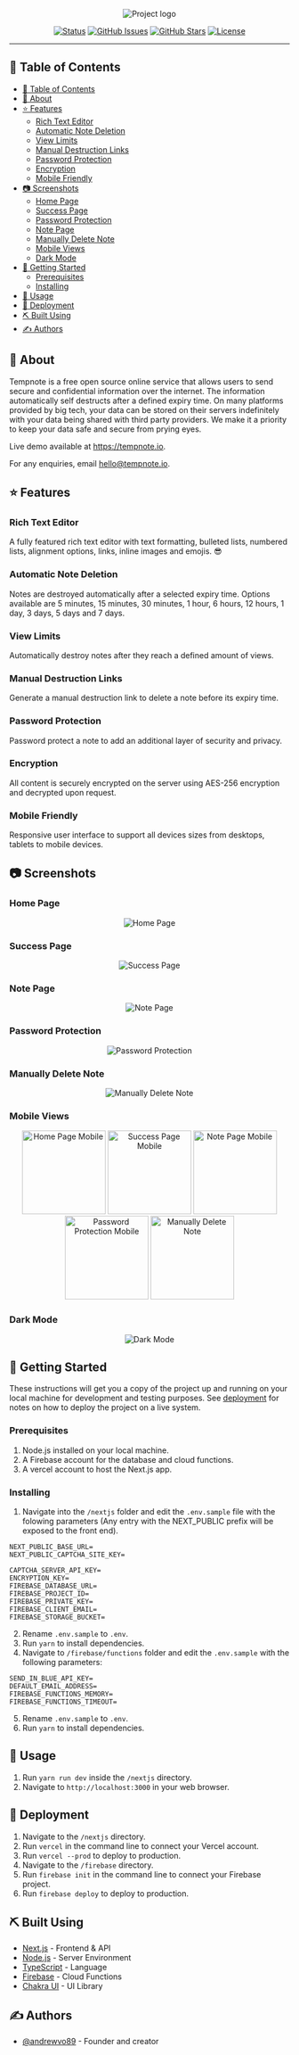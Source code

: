 <p align="center">
  <img src="https://firebasestorage.googleapis.com/v0/b/tempnote-io.appspot.com/o/assets%2Ftempnote_logo_FA-01.svg?alt=media&token=f3673b45-9d66-478e-b36b-04abbfc814b1" alt="Project logo">
</p>

<div align="center">

[![Status](https://img.shields.io/badge/status-active-success.svg)]()
[![GitHub Issues](https://img.shields.io/github/issues/andrewvo89/tempnote)](https://github.com/andrewvo89/tempnote/issues)
[![GitHub Stars](https://img.shields.io/github/stars/andrewvo89/tempnote)](https://github.com/andrewvo89/tempnote/stargazers)
[![License](https://img.shields.io/github/license/andrewvo89/tempnote)](https://github.com/andrewvo89/tempnote/blob/main/LICENSE)

</div>

---

</p>

## 📝 Table of Contents

- [📝 Table of Contents](#-table-of-contents)
- [🧐 About](#-about)
- [⭐️ Features](#-features)
  - [Rich Text Editor](#rich-text-editor)
  - [Automatic Note Deletion](#automatic-note-deletion)
  - [View Limits](#view-limits)
  - [Manual Destruction Links](#manual-destruction-links)
  - [Password Protection](#password-protection)
  - [Encryption](#encryption)
  - [Mobile Friendly](#mobile-friendly)
- [📷 Screenshots](#-screenshots)
  - [Home Page](#home-page)
  - [Success Page](#success-page)
  - [Password Protection](#password-protection)
  - [Note Page](#note-page)
  - [Manually Delete Note](#manually-delete-note)
  - [Mobile Views](#mobile-views)
  - [Dark Mode](#dark-mode)
- [🏁 Getting Started](#-getting-started)
  - [Prerequisites](#prerequisites)
  - [Installing](#installing)
- [🎈 Usage](#-usage)
- [🚀 Deployment](#-deployment)
- [⛏️ Built Using](#️-built-using)
- [✍️ Authors](#️-authors)

## 🧐 About

Tempnote is a free open source online service that allows users to send secure and confidential information over the internet. The information automatically self destructs after a defined expiry time. On many platforms provided by big tech, your data can be stored on their servers indefinitely with your data being shared with third party providers. We make it a priority to keep your data safe and secure from prying eyes.

Live demo available at https://tempnote.io.

For any enquiries, email hello@tempnote.io.

## ⭐️ Features

### Rich Text Editor

A fully featured rich text editor with text formatting, bulleted lists, numbered lists, alignment options, links, inline images and emojis. 😎

### Automatic Note Deletion

Notes are destroyed automatically after a selected expiry time. Options available are 5 minutes, 15 minutes, 30 minutes, 1 hour, 6 hours, 12 hours, 1 day, 3 days, 5 days and 7 days.

### View Limits

Automatically destroy notes after they reach a defined amount of views.

### Manual Destruction Links

Generate a manual destruction link to delete a note before its expiry time.

### Password Protection

Password protect a note to add an additional layer of security and privacy.

### Encryption

All content is securely encrypted on the server using AES-256 encryption and decrypted upon request.

### Mobile Friendly

Responsive user interface to support all devices sizes from desktops, tablets to mobile devices.

## 📷 Screenshots

### Home Page

<p align="center">  
 <img src="https://firebasestorage.googleapis.com/v0/b/tempnote-io.appspot.com/o/screenshots%2F2021-07-17_9-44-22.png?alt=media&token=65ab05ee-4b28-4e96-9fd1-2efece9acf2c" alt="Home Page">
</p>

### Success Page

<p align="center">  
 <img src="https://firebasestorage.googleapis.com/v0/b/tempnote-io.appspot.com/o/screenshots%2F2021-07-17_9-45-59.png?alt=media&token=1a0e73e4-52ea-450d-8ebb-452a479c8db6" alt="Success Page">
</p>

### Note Page

<p align="center">  
 <img src="https://firebasestorage.googleapis.com/v0/b/tempnote-io.appspot.com/o/screenshots%2F2021-07-17_9-47-49.png?alt=media&token=1089e29e-0edf-4ad3-a858-6c6241086278" alt="Note Page">
</p>

### Password Protection

<p align="center">  
 <img src="https://firebasestorage.googleapis.com/v0/b/tempnote-io.appspot.com/o/screenshots%2F2021-07-17_9-47-15.png?alt=media&token=86341988-6b9a-43ac-a995-c884297b9a19" alt="Password Protection">
</p>

### Manually Delete Note

<p align="center">  
 <img src="https://firebasestorage.googleapis.com/v0/b/tempnote-io.appspot.com/o/screenshots%2F2021-07-17_9-48-40.png?alt=media&token=60abd490-f889-4711-ab84-40576c8dab00" alt="Manually Delete Note">
</p>

### Mobile Views

<p align="center">  
 <img src="https://firebasestorage.googleapis.com/v0/b/tempnote-io.appspot.com/o/screenshots%2F2021-07-17_9-45-15.png?alt=media&token=e564ce80-b577-4211-8a45-cdc62e47bde8" width=150 alt="Home Page Mobile">
 <img src="https://firebasestorage.googleapis.com/v0/b/tempnote-io.appspot.com/o/screenshots%2F2021-07-17_9-46-18.png?alt=media&token=f4e47ea8-c42a-4199-aafa-c7e9980aec88" width=150 alt="Success Page Mobile">
 <img src="https://firebasestorage.googleapis.com/v0/b/tempnote-io.appspot.com/o/screenshots%2F2021-07-17_9-48-01.png?alt=media&token=09edea79-ee86-4da8-9309-f3170feaa66c" width=150 alt="Note Page Mobile">
 <img src="https://firebasestorage.googleapis.com/v0/b/tempnote-io.appspot.com/o/screenshots%2F2021-07-17_9-47-28.png?alt=media&token=38f28e2a-4b59-4201-bf72-3e382862c0e8" width=150 alt="Password Protection Mobile">
 <img src="https://firebasestorage.googleapis.com/v0/b/tempnote-io.appspot.com/o/screenshots%2F2021-07-17_9-48-50.png?alt=media&token=c8b3d162-e574-46af-b635-b81581c34229" width=150 alt="Manually Delete Note">
</p>

### Dark Mode

<p align="center">  
 <img src="https://firebasestorage.googleapis.com/v0/b/tempnote-io.appspot.com/o/screenshots%2F2021-07-17_10-00-01.gif?alt=media&token=1164233d-1b3e-4502-a854-dd5b3b2127b3" alt="Dark Mode">
</p>

## 🏁 Getting Started

These instructions will get you a copy of the project up and running on your local machine for development and testing purposes. See [deployment](#-deployment) for notes on how to deploy the project on a live system.

### Prerequisites

1. Node.js installed on your local machine.
2. A Firebase account for the database and cloud functions.
3. A vercel account to host the Next.js app.

### Installing

1. Navigate into the `/nextjs` folder and edit the `.env.sample` file with the folowing parameters (Any entry with the NEXT_PUBLIC prefix will be exposed to the front end).

```
NEXT_PUBLIC_BASE_URL=
NEXT_PUBLIC_CAPTCHA_SITE_KEY=

CAPTCHA_SERVER_API_KEY=
ENCRYPTION_KEY=
FIREBASE_DATABASE_URL=
FIREBASE_PROJECT_ID=
FIREBASE_PRIVATE_KEY=
FIREBASE_CLIENT_EMAIL=
FIREBASE_STORAGE_BUCKET=
```

2. Rename `.env.sample` to `.env`.
3. Run `yarn` to install dependencies.
4. Navigate to `/firebase/functions` folder and edit the `.env.sample` with the following parameters:

```
SEND_IN_BLUE_API_KEY=
DEFAULT_EMAIL_ADDRESS=
FIREBASE_FUNCTIONS_MEMORY=
FIREBASE_FUNCTIONS_TIMEOUT=
```

5. Rename `.env.sample` to `.env`.
6. Run `yarn` to install dependencies.

## 🎈 Usage

1. Run `yarn run dev` inside the `/nextjs` directory.
2. Navigate to `http://localhost:3000` in your web browser.

## 🚀 Deployment

1. Navigate to the `/nextjs` directory.
2. Run `vercel` in the command line to connect your Vercel account.
3. Run `vercel --prod` to deploy to production.
4. Navigate to the `/firebase` directory.
5. Run `firebase init` in the command line to connect your Firebase project.
6. Run `firebase deploy` to deploy to production.

## ⛏️ Built Using

- [Next.js](https://nextjs.org) - Frontend & API
- [Node.js](https://nodejs.org) - Server Environment
- [TypeScript](https://www.typescriptlang.org) - Language
- [Firebase](https://firebase.google.com) - Cloud Functions
- [Chakra UI](https://chakra-ui.com) - UI Library

## ✍️ Authors

- [@andrewvo89](https://github.com/andrewvo89) - Founder and creator
